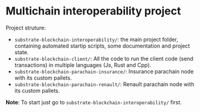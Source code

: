 # Multichain interoperability project

Project struture:

- `substrate-blockchain-interoperability/`: the main project folder, containing automated startip scripts, some documentation and project state.
- `substrate-blockchain-client/`: All the code to run the client code (send transactions) in multiple languages (Js, Rust and Cpp).
- `substrate-blockchain-parachain-insurance/`: Insurance parachain node with its custom pallets.
- `substrate-blockchain-parachain-renault/`: Renault parachain node with its custom pallets.

**Note**: To start just go to `substrate-blockchain-interoperability/` first.